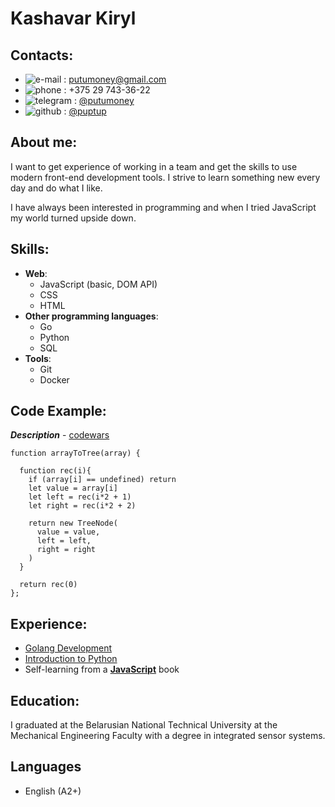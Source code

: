 # Kashavar Kiryl

## Contacts:
 - ![e-mail](https://cdn-icons-png.flaticon.com/16/732/732200.png) : [putumoney@gmail.com](https://mail.google.com/mail/?view=cm&source=mailto&to=[putumoney@gmail.com])
 - ![phone](https://cdn-icons-png.flaticon.com/16/552/552489.png) : +375 29 743-36-22
 - ![telegram](https://cdn-icons-png.flaticon.com/16/5968/5968804.png) : [@putumoney](https://t.me/putumoney)
 - ![github](https://cdn-icons-png.flaticon.com/16/733/733553.png) : [@puptup](https://github.com/puptup)

## About me:
I want to get experience of working in a team and get the skills to use modern front-end development tools. I strive to learn something new every day and do what I like.

I have always been interested in programming and when I tried JavaScript my world turned upside down.

## Skills:
 - **Web**:
	+ JavaScript (basic, DOM API)
	+ CSS
	+ HTML
- **Other programming languages**:
	+ Go
	+ Python
	+ SQL
- **Tools**:
	+  Git
	+  Docker

## Code Example:
***Description*** - [codewars](https://www.codewars.com/kata/57e5a6a67fbcc9ba900021cd)
```
function arrayToTree(array) {
  
  function rec(i){
    if (array[i] == undefined) return
    let value = array[i]
    let left = rec(i*2 + 1)
    let right = rec(i*2 + 2)

    return new TreeNode(
      value = value,
      left = left,
      right = right
    )
  }
  
  return rec(0)
};
```

##  Experience:
+ [Golang Development](https://training.by/#!/Training/2479)
+ [Introduction to Python](https://training.by/#!/Training/2978?lang=ru)
+ Self-learning from a [**JavaScript**](https://learn.javascript.ru/) book

##  Education:
I graduated at the Belarusian National Technical University at the Mechanical Engineering Faculty with a degree in integrated sensor systems. 

## Languages
+ English (A2+)